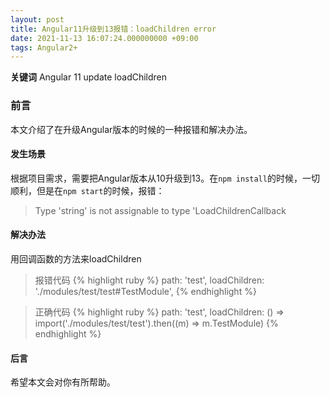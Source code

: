 ```yaml
---
layout: post
title: Angular11升级到13报错：loadChildren error 
date: 2021-11-13 16:07:24.000000000 +09:00
tags: Angular2+
---
```


**关键词** Angular 11 update loadChildren

### 前言
本文介绍了在升级Angular版本的时候的一种报错和解决办法。

#### 发生场景
根据项目需求，需要把Angular版本从10升级到13。在`npm install`的时候，一切顺利，但是在`npm start`的时候，报错： 
>Type 'string' is not assignable to type 'LoadChildrenCallback

#### 解决办法
用回调函数的方法来loadChildren
> 报错代码
{% highlight ruby %}
 path: 'test',
 loadChildren: './modules/test/test#TestModule',
{% endhighlight %}

> 正确代码
{% highlight ruby %}
 path: 'test',
 loadChildren: () => import('./modules/test/test').then((m) => m.TestModule)
{% endhighlight %}

#### 后言
希望本文会对你有所帮助。

